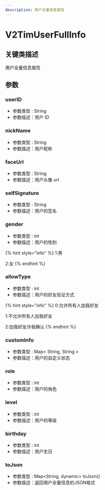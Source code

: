 ```yaml
---
description: 用户全量信息属性
---
```


# V2TimUserFullInfo

## 关键类描述

用户全量信息属性

## 参数

### userID

* 参数类型 : String
* 参数描述：用户 ID

### nickName

* 参数类型 : String
* 参数描述：用户昵称

### faceUrl

* 参数类型 : String
* 参数描述：用户头像 url

### selfSignature

* 参数类型 : String
* 参数描述：用户的签名

### gender

* 参数类型 : int
* 参数描述：用户的性别

{% hint style="info" %}
1:男

2:女
{% endhint %}

### allowType

* 参数类型 : int
* 参数描述：用户的好友验证方式

{% hint style="info" %}
0:允许所有人加我好友

1:不允许所有人加我好友

2:加我好友许我确认
{% endhint %}

### customInfo

* 参数类型 : Map< String, String >
* 参数描述：用户的自定义状态

### role

* 参数类型 : int
* 参数描述：用户的角色

### level

* 参数类型 : int
* 参数描述：用户的等级

### birthday

* 参数类型 : int
* 参数描述：用户生日

### toJson

* 参数类型 : Map\<String, dynamic> toJson()
* 参数描述：返回用户全量信息的JSON格式
